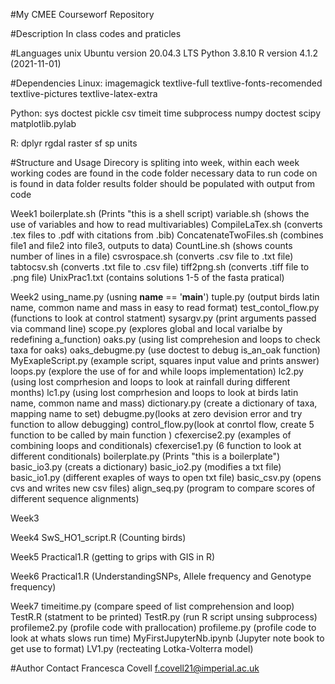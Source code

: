 #My CMEE Courseworf Repository

#Description 
In class codes and praticles 

#Languages
unix Ubuntu version 20.04.3 LTS
Python 3.8.10
R version 4.1.2 (2021-11-01)
 
#Dependencies
Linux:
imagemagick
textlive-full
textlive-fonts-recomended
textlive-pictures
textlive-latex-extra

Python:
sys
doctest
pickle
csv
timeit
time
subprocess
numpy
doctest
scipy
matplotlib.pylab

R:
dplyr
rgdal
raster
sf
sp
units


#Structure and Usage
Direcory is spliting into week, within each week working codes are found in the code folder
necessary data to run code on is found in data folder
results folder should be populated with output from code

Week1
boilerplate.sh (Prints "this is a shell script)
variable.sh (shows the use of variables and how to read multivariables)
CompileLaTex.sh (converts .tex files to .pdf with citations from .bib)
ConcatenateTwoFiles.sh (combines file1 and file2 into file3, outputs to data)
CountLine.sh (shows counts number of lines in a file)
csvrospace.sh (converts .csv file to .txt file)
tabtocsv.sh (converts .txt file to .csv file)
tiff2png.sh (converts .tiff file to .png file)
UnixPrac1.txt (contains solutions 1-5 of the fasta pratical)

Week2
using_name.py (usning __name__ == '__main__')
tuple.py (output birds latin name, common name and mass in easy to read format)
test_contol_flow.py (functions to look at control statment)
sysargv.py (print arguments passed via command line)
scope.py (explores global and local varialbe by redefining a_function)
oaks.py (using list comprehesion and loops to check taxa for oaks)
oaks_debugme.py (use doctest to debug is_an_oak function)
MyExapleScript.py (example script, squares input value and prints answer)
loops.py (explore the use of for and while loops implementation)
lc2.py (using lost comprhesion and loops to look at rainfall during different months)
lc1.py (using lost comprhesion and loops to look at birds latin name, common name and mass)
dictionary.py (create a dictionary of taxa, mapping name to set)
debugme.py(looks at zero devision error and try function to allow debugging)
control_flow.py(look at conrtol flow, create 5 function to be called by main function )
cfexercise2.py (examples of combining loops and conditionals)
cfexercise1.py (6 function to look at different conditionals)
boilerplate.py (Prints "this is a boilerplate")
basic_io3.py (creats a dictionary)
basic_io2.py (modifies a txt file)
basic_io1.py (different exaples of ways to open txt file)
basic_csv.py (opens cvs and writes new csv files)
align_seq.py (program to compare scores of different sequence alignments)

Week3

Week4
SwS_HO1_script.R (Counting birds)

Week5
Practical1.R (getting to grips with GIS in R)

Week6
Practical1.R (UnderstandingSNPs, Allele frequency and Genotype frequency)

Week7
timeitime.py (compare speed of list comprehension and loop)
TestR.R (statment to be printed)
TestR.py (run R script unsing subprocess)
profileme2.py (profile code with prallocation)
profileme.py (profile code to look at whats slows run time)
MyFirstJupyterNb.ipynb (Jupyter note book to get use to format)
LV1.py (recteating Lotka-Volterra model)

#Author Contact
Francesca Covell
f.covell21@imperial.ac.uk
